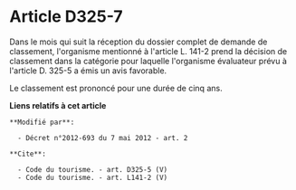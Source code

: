 # Article D325-7

Dans le mois qui suit la réception du dossier complet de demande de classement, l'organisme mentionné à l'article L. 141-2
prend la décision de classement dans la catégorie pour laquelle l'organisme évaluateur prévu à l'article D. 325-5 a émis un
avis favorable. 

Le classement est prononcé pour une durée de cinq ans.

**Liens relatifs à cet article**

	**Modifié par**:

	  - Décret n°2012-693 du 7 mai 2012 - art. 2

	**Cite**:

	  - Code du tourisme. - art. D325-5 (V)
	  - Code du tourisme. - art. L141-2 (V)
